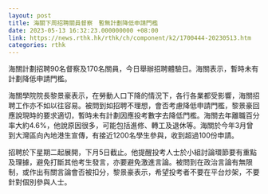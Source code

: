 ```yaml
---
layout: post
title: 海關下周招聘關員督察　暫無計劃降低申請門檻
date: 2023-05-13 16:32:23.000000000 +08:00
link: https://news.rthk.hk/rthk/ch/component/k2/1700444-20230513.htm
categories: rthk
---
```


海關計劃招聘90名督察及170名關員，今日舉辦招聘體驗日。海關表示，暫時未有計劃降低申請門檻。

海關學院院長黎景豪表示，在勞動人口下降的情況下，各行各業都受影響，海關招聘工作亦不如以往容易。被問到如招聘不理想，會否考慮降低申請門檻，黎景豪回應說現時的要求適切，暫時未有計劃因應投考數字去降低門檻。海關去年離職百分率大約4.6%，他說原因很多，可能包括進修、轉工及退休等。海關於今年3月曾到大灣區向內地港生宣傳，有接近1200名學生參與，收到超過100份申請。

招聘於下星期二起展開，下月5日截止。他提醒投考人士於小組討論環節要有重點及理據，避免打斷其他考生發言，亦要避免激進言論。被問到在政治言論有無限制，或作出有關言論會否被扣分，黎景豪表示，希望投考者不要在平台炒架，不要針對個別參與人士。
